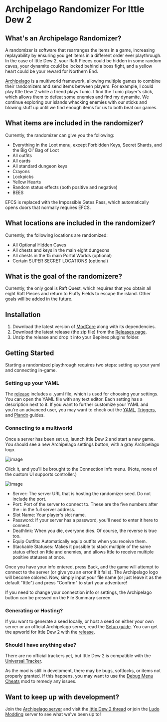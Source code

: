 # Archipelago Randomizer For Ittle Dew 2

## What's an Archipelago Randomizer?

A randomizer is software that rearranges the items in a game, increasing replayability by ensuring you get items in a different order ever playthrough. In the case of Ittle Dew 2, your Raft Pieces could be hidden in some random caves, your dynamite could be locked behind a boss fight, and a yellow heart could be your reward for Northern End.

[Archipelago](https://archipelago.gg) is a multiworld framework, allowing multiple games to combine their randomizers and send items between players. For example, I could play Ittle Dew 2 while a friend plays Tunic. I find the Tunic player's stick, which allows them to defeat some enemies and find my dynamite. We continue exploring our islands whacking enemies with our sticks and blowing stuff up until we find enough items for us to both beat our games.

## What items are included in the randomizer?

Currently, the randomizer can give you the following:

* Everything in the Loot menu, except Forbidden Keys, Secret Shards, and the Big Ol' Bag of Loot
* All outfits
* All cards
* All standard dungeon keys
* Crayons
* Lockpicks
* Yellow Hearts
* Random status effects (both positive and negative)
* BEES

EFCS is replaced with the Impossible Gates Pass, which automatically opens doors that normally requires EFCS.

## What locations are included in the randomizer?

Currently, the following locations are randomized:

* All Optional Hidden Caves
* All chests and keys in the main eight dungeons
* All chests in the 15 main Portal Worlds (optional)
* Certain SUPER SECRET LOCATIONS (optional)

## What is the goal of the randomizere?

Currently, the only goal is Raft Quest, which requires that you obtain all eight Raft Pieces and return to Fluffy Fields to escape the island. Other goals will be added in the future.

## Installation

1. Download the latest version of [ModCore](https://github.com/Extra-2-Dew/ModCore) along with its dependencies.
2. Download the latest release (the zip file) from the [Releases page](https://github.com/Extra-2-Dew/ArchipelagoRandomizer/releases).
3. Unzip the release and drop it into your Bepinex plugins folder.

## Getting Started

Starting a randomized playthrough requires two steps: setting up your yaml and connecting in-game.

### Setting up your YAML

The [release](https://github.com/Extra-2-Dew/ArchipelagoRandomizer/releases) includes a .yaml file, which is used for choosing your settings. You can open the YAML file with any text editor. Each setting has a description next to it. If you want to further customize your YAML and you're an advanced user, you may want to check out the [YAML](https://archipelago.gg/tutorial/Archipelago/advanced_settings/en), [Triggers](https://archipelago.gg/tutorial/Archipelago/triggers/en), and [Plando](https://archipelago.gg/tutorial/Archipelago/plando/en) guides.

### Connecting to a multiworld

Once a server has been set up, launch Ittle Dew 2 and start a new game. You should see a new Archipelago settings button, with a gray Archipelago logo.

![image](https://github.com/user-attachments/assets/ecc778b6-c8de-4f89-a470-539b6f667d26)

Click it, and you'll be brought to the Connection Info menu. (Note, none of the custom UI supports controller.)

![image](https://github.com/user-attachments/assets/f4767178-f4e1-4c35-b025-d785cb32fd90)

* Server: The server URL that is hosting the randomizer seed. Do not include the port.
* Port: Port of the server to connect to. These are the five numbers after the : in the full server address.
* Slot Name: Your player's slot name.
* Password: If your server has a password, you'll need to enter it here to connect.
* Deathlink: When you die, everyone dies. Of course, the reverse is true too.
* Equip Outfits: Automatically equip outfits when you receive them.
* Stackable Statuses: Makes it possible to stack multiple of the same status effect on Ittle and enemies, and allows Ittle to receive multiple positive statuses at once.

Once you have your info entered, press Back, and the game will attempt to connect to the server (or give you an error if it fails). The Archipelago logo will become colored. Now, simply input your file name (or just leave it as the default "Ittle") and press "Confirm" to start your adventure!

If you need to change your connection info or settings, the Archipelago button can be pressed on the File Summary screen.

### Generating or Hosting?

If you want to generate a seed locally, or host a seed on either your own server or an official Archipelago server, read the [Setup guide](https://archipelago.gg/tutorial/Archipelago/setup/en). You can get the apworld for Ittle Dew 2 with the [release](https://github.com/Extra-2-Dew/ArchipelagoRandomizer/releases).

### Should I have anything else?

There are no official trackers yet, but Ittle Dew 2 is compatible with the [Universal Tracker](https://discord.com/channels/731205301247803413/1170094879142051912).

As the mod is still in develpment, there may be bugs, softlocks, or items not properly granted. If this happens, you may want to use the [Debug Menu Cheats](https://github.com/Extra-2-Dew/DebugMenuCheats) mod to remedy any issues.

## Want to keep up with development?

Join the [Archipelago server](https://discord.gg/8Z65BR2) and visit the [Ittle Dew 2 thread](https://discord.com/channels/731205301247803413/1260030530217574500) or join the [Ludo Modding](https://discord.gg/R2933JkFbp) server to see what we've been up to!
